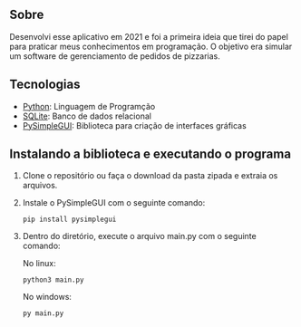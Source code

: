<h2>Sobre</h2>
<p>Desenvolvi esse aplicativo em 2021 e foi a primeira ideia que tirei do papel para praticar meus conhecimentos em programação. O objetivo era simular um software de gerenciamento de pedidos de pizzarias.</p>
<h2>Tecnologias</h2>
<ul>
  <li><a href="https://python.org.br/" target="_blank" rel="noopener noreferrer">Python</a>: Linguagem de Programção</li>
  <li><a href="https://www.sqlite.org/index.html" target="_blank" rel="noopener noreferrer">SQLite</a>: Banco de dados relacional</li>
  <li><a href="https://www.pysimplegui.org/en/latest/" target="_blank" rel="noopener noreferrer">PySimpleGUI</a>: Biblioteca para criação de interfaces gráficas</li>
</ul>
<h2>Instalando a biblioteca e executando o programa</h2>
<ol>
  <li>Clone o repositório ou faça o download da pasta zipada e extraia os arquivos.</li>
  <li><p>Instale o PySimpleGUI com o seguinte comando:</p>
    <code>pip install pysimplegui</code></li>
  <li><p>Dentro do diretório, execute o arquivo main.py com o seguinte comando:</p>
    <p>No linux:</p>
    <code>python3 main.py</code>
    <p>No windows:</p>
    <code>py main.py</code>
